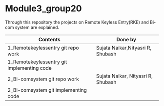 # Module3_group20
Through this repository the projects on Remote Keyless Entry(RKE)  and Bi-com system are explained.

| Contents | Done by |
|----------|---------|
| 1_Remotekeylessentry git repo work | Sujata Naikar,Nityasri R, Shubash |
| 1_Remotekeylessentry git implementing code|  |
| 2_Bi-comsystem git repo work |  Sujata Naikar, Nityasri R, Shubash  |
| 2_Bi-comsystem git implementing code|   |




